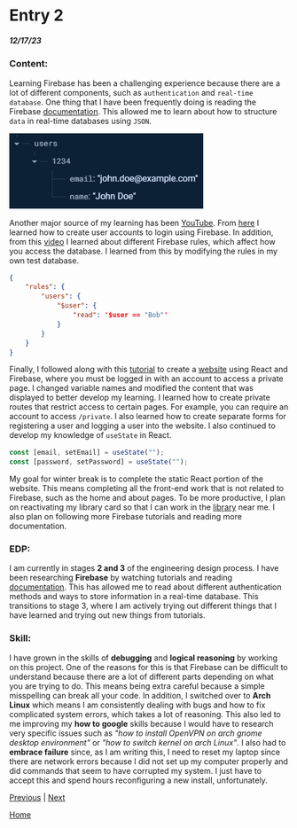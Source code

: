 # Entry 2
##### 12/17/23

### Content:
Learning Firebase has been a challenging experience because there are a lot of different components, such as `authentication` and `real-time database`. One thing that I have been frequently doing is reading the Firebase [documentation](https://firebase.google.com/docs). This allowed me to learn about how to structure `data` in real-time databases using `JSON`.

![](../img/blog2_1.png)

Another major source of my learning has been [YouTube](https://www.youtube.com/). From [here](https://youtu.be/9bXhf_TELP4?si=CKlD8dSdjkFUh6wN) I learned how to create user accounts to login using Firebase. In addition, from this [video](https://youtu.be/dx_gkSb-Ch0?si=aesM9zS1EsZ2fAvO) I learned about different Firebase rules, which affect how you access the database. I learned from this by modifying the rules in my own test database.

```json
{
    "rules": {
        "users": {
            "$user": {
                "read": '$user == "Bob"'
            }
        }
    }
}
```

Finally, I followed along with this [tutorial](https://youtu.be/PngrpszT3aY?si=Q2iPQ5u2uB3dUY-N) to create a [website](../tool/firebase-react) using React and Firebase, where you must be logged in with an account to access a private page. I changed variable names and modified the content that was displayed to better develop my learning. I learned how to create private routes that restrict access to certain pages. For example, you can require an account to access `/private`. I also learned how to create separate forms for registering a user and logging a user into the website. I also continued to develop my knowledge of `useState` in React.

```js
const [email, setEmail] = useState("");
const [password, setPassword] = useState("");
```

My goal for winter break is to complete the static React portion of the website. This means completing all the front-end work that is not related to Firebase, such as the home and about pages. To be more productive, I plan on reactivating my library card so that I can work in the [library](https://www.bklynlibrary.org/) near me. I also plan on following more Firebase tutorials and reading more documentation.

### EDP:
I am currently in stages **2 and 3** of the engineering design process. I have been researching **Firebase** by watching tutorials and reading [documentation](https://firebase.google.com/docs). This has allowed me to read about different authentication methods and ways to store information in a real-time database. This transitions to stage 3, where I am actively trying out different things that I have learned and trying out new things from tutorials.

### Skill:

I have grown in the skills of **debugging** and **logical reasoning** by working on this project. One of the reasons for this is that Firebase can be difficult to understand because there are a lot of different parts depending on what you are trying to do. This means being extra careful because a simple misspelling can break all your code. In addition, I switched over to **Arch Linux** which means I am consistently dealing with bugs and how to fix complicated system errors, which takes a lot of reasoning. This also led to me improving my **how to google** skills because I would have to research very specific issues such as *"how to install OpenVPN on arch gnome desktop environment"* or *"how to switch kernel on arch Linux"*. I also had to **embrace failure** since, as I am writing this, I need to reset my laptop since there are network errors because I did not set up my computer properly and did commands that seem to have corrupted my system. I just have to accept this and spend hours reconfiguring a new install, unfortunately.

[Previous](entry01.md) | [Next](entry03.md)

[Home](../README.md)
